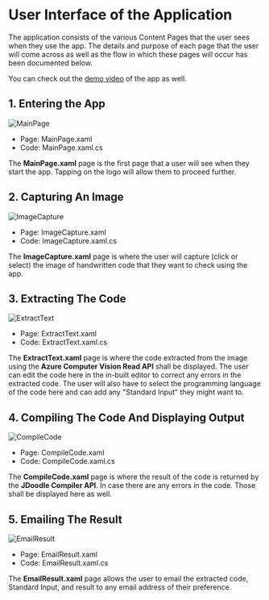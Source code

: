 # User Interface of the Application

The application consists of the various Content Pages that the user sees when they use the app. The details and purpose of each page that the user will come across as well as the flow in which these pages will occur has been documented below.

You can check out the [demo video](https://onedrive.live.com/embed?cid=703B19A0781C4859&resid=703B19A0781C4859%21152&authkey=AK5y1O1E3EKQbzg) of the app as well.

## 1. Entering the App
 
![MainPage](https://upload.wikimedia.org/wikipedia/commons/thumb/1/17/MainPage.jpg/280px-MainPage.jpg)

* Page: MainPage.xaml
* Code: MainPage.xaml.cs

The **MainPage.xaml** page is the first page that a user will see when they start the app. Tapping on the logo will allow them to proceed further.

## 2. Capturing An Image

![ImageCapture](https://upload.wikimedia.org/wikipedia/commons/thumb/e/ef/ImageCapture.jpg/280px-ImageCapture.jpg)

* Page: ImageCapture.xaml
* Code: ImageCapture.xaml.cs

The **ImageCapture.xaml** page is where the user will capture (click or select) the image of handwritten code that they want to check using the app.

## 3. Extracting The Code

![ExtractText](https://upload.wikimedia.org/wikipedia/commons/thumb/e/e0/ExtractText.jpg/280px-ExtractText.jpg)

* Page: ExtractText.xaml
* Code: ExtractText.xaml.cs

The **ExtractText.xaml** page is where the code extracted from the image using the **Azure Computer Vision Read API** shall be displayed. The user can edit the code here in the in-built editor to correct any errors in the extracted code. The user will also have to select the programming language of the code here and can add any "Standard Input" they might want to.

## 4. Compiling The Code And Displaying Output

![CompileCode](https://upload.wikimedia.org/wikipedia/commons/thumb/e/e4/CompileCode.jpg/280px-CompileCode.jpg)

* Page: CompileCode.xaml
* Code: CompileCode.xaml.cs

The **CompileCode.xaml** page is where the result of the code is returned by the **JDoodle Compiler API**. In case there are any errors in the code. Those shall be displayed here as well.

## 5. Emailing The Result

![EmailResult](https://upload.wikimedia.org/wikipedia/commons/thumb/9/93/EmailResult.jpg/280px-EmailResult.jpg)

* Page: EmailResult.xaml
* Code: EmailResult.xaml.cs

The **EmailResult.xaml** page allows the user to email the extracted code, Standard Input, and result to any email address of their preference.